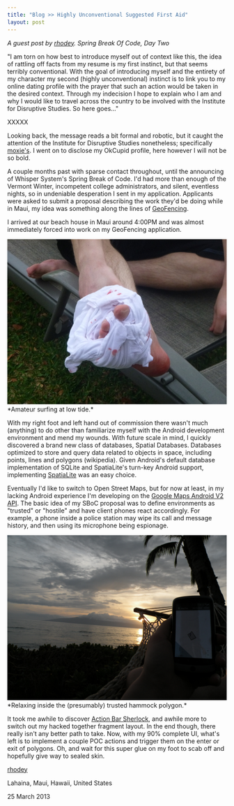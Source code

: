 ```yaml
---
title: "Blog >> Highly Unconventional Suggested First Aid"
layout: post
---
```


*A guest post by [rhodey](http://anhonesteffort.org).  Spring Break Of Code, Day Two*

"I am torn on how best to introduce myself out of context like this, the idea of rattling off facts from my resume is my 
first instinct, but that seems terribly conventional. With the goal of introducing myself and the entirety of my character 
my second (highly unconventional) instinct is to link you to my online dating profile with the prayer that such an action 
would be taken in the desired context. Through my indecision I hope to explain who I am and why I would like to travel 
across the country to be involved with the Institute for Disruptive Studies. So here goes..."

XXXXX

Looking back, the message reads a bit formal and robotic, but it caught the attention of the Institute for Disruptive Studies 
nonetheless; specifically [moxie's](https://twitter.com/moxie). I went on to disclose my OkCupid profile, here however I will 
not be so bold.

A couple months past with sparse contact throughout, until the announcing of Whisper System's Spring Break of Code. I'd had 
more than enough of the Vermont Winter, incompetent college administrators, and silent, eventless nights, so in undeniable 
desperation I sent in my application. Applicants were asked to submit a proposal describing the work they'd be doing while 
in Maui, my idea was something along the lines of [GeoFencing](http://en.wikipedia.org/wiki/Geo-fence).

I arrived at our beach house in Maui around 4:00PM and was almost immediately forced into work on my GeoFencing application.

<img src="/blog/images/instantinjury.jpg" class="nice"/>
*Amateur surfing at low tide.*

With my right foot and left hand out of commission there wasn't much (anything) to do other than familiarize myself with the 
Android development environment and mend my wounds. With future scale in mind, I quickly discovered a brand new class of 
databases, Spatial Databases. Databases optimized to store and query data related to objects in space, including points, 
lines and polygons (wikipedia). Given Android's default database implementation of SQLite and SpatiaLite's turn-key Android 
support, implementing [SpatiaLite](https://www.gaia-gis.it/fossil/libspatialite/index) was an easy choice.

Eventually I'd like to switch to Open Street Maps, but for now at least, in my lacking Android experience I'm developing on 
the [Google Maps Android V2 API](https://developers.google.com/maps/documentation/android/). The basic idea of my SBoC proposal 
was to define environments as "trusted" or "hostile" and have client phones react accordingly. For example, a phone inside a 
police station may wipe its call and message history, and then using its microphone being espionage.

<img src="/blog/images/hammockfence.jpg" class="nice" />
*Relaxing inside the (presumably) trusted hammock polygon.*

It took me awhile to discover [Action Bar Sherlock](http://actionbarsherlock.com/), and awhile more to switch out my hacked 
together fragment layout. In the end though, there really isn't any better path to take. Now, with my 90% complete UI, what's 
left is to implement a couple POC actions and trigger them on the enter or exit of polygons. Oh, and wait for this super glue 
on my foot to scab off and hopefully give way to sealed skin.

[rhodey](http://anhonesteffort.org)

Lahaina, Maui, Hawaii, United States

25 March 2013